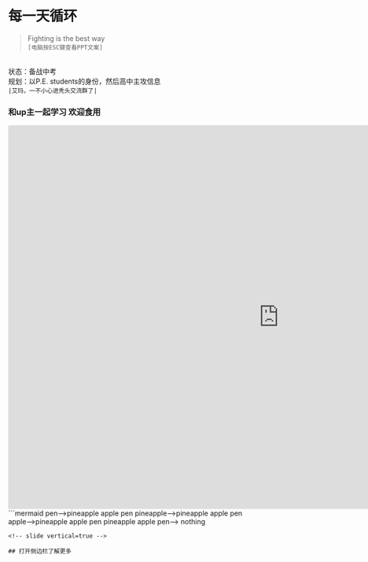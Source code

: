 # 每一天循环
> Fighting is the best way 
</br>`[电脑按ESC键查看PPT文案]`
<!-- slide -->
</br>状态：备战中考
</br> 规划：以P.E. students的身份，然后高中主攻信息
</br> `|艾玛，一不小心进秃头交流群了|`
<!-- slide -->
### 和up主一起学习 **欢迎食用**
<!-- slide vertical=true -->
<iframe 
    width="1100" 
    height="780" 
    src="https://live.bilibili.com/8397302"
    scrolling="no" 
    border="0" 
    frameborder="no" 
    framespacing="0" 
    allowfullscreen="false"> 
    </iframe>
<!-- slide -->
```mermaid
pen-->pineapple apple pen
pineapple-->pineapple apple pen
apple-->pineapple apple pen
pineapple apple pen--> nothing

```
<!-- slide vertical=true -->

## 打开侧边栏了解更多

